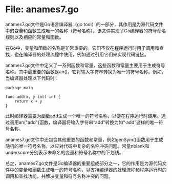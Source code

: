 # File: anames7.go

anames7.go文件是Go语言编译器（go tool）的一部分，其作用是为源代码文件中的变量和函数生成唯一的名称（符号名称）。该文件实现了Go编译器的符号命名规则以及相应的常量和函数。

在Go中，变量和函数的名称是非常重要的。它们不仅在程序运行时用于调用和查找，也在编译器的处理流程中使用，例如通过引用它们来实现代码链接。

anames7.go文件中定义了一系列函数和常量，这些函数和常量主要用于生成符号名称。其中最重要的函数是an()，它将输入字符串转换为唯一的符号名称。例如，当编译器处理以下代码时：

```
package main

func add(x, y int) int {
    return x + y
}
```

此时编译器需要为函数add生成一个唯一的符号名称，以便在程序运行时调用。通过调用an("add")函数，编译器将输入字符串“add”转换为如“·add”这样的唯一符号名称。

anames7.go文件中还包含其他重要的函数和常量，例如genSym()函数用于生成随机的唯一符号名称，以应对代码中复杂的名称冲突问题。常量nblank和underscore分别表示未命名的变量和符号名称中的下划线。

总之，anames7.go文件是Go编译器的重要组成部分之一，它的作用是为源代码文件中的变量和函数生成唯一的符号名称，以支持编译器的处理流程和程序运行时的调用和查找功能，并解决变量和符号名称冲突的问题。

